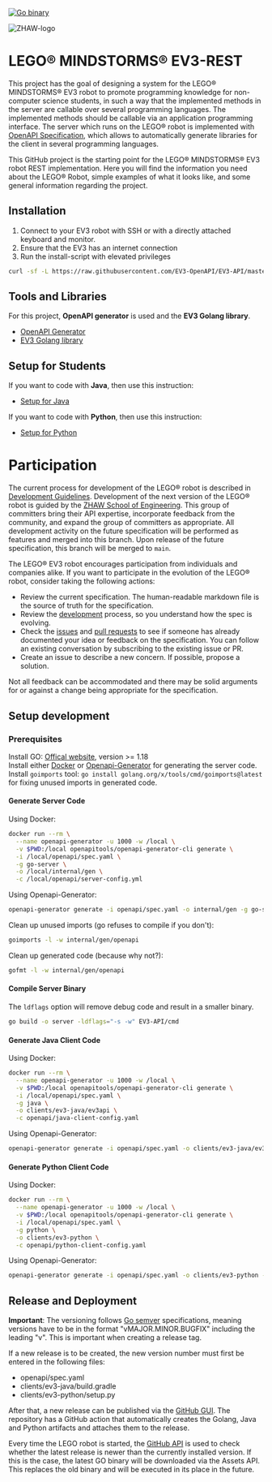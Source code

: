 [![Go binary](https://github.com/EV3-OpenAPI/EV3-API/actions/workflows/build.yaml/badge.svg)](https://github.com/EV3-OpenAPI/EV3-API/actions/workflows/build.yaml)

![ZHAW-logo](https://upload.wikimedia.org/wikipedia/commons/thumb/e/e6/ZHAW_Logo.svg/206px-ZHAW_Logo.svg.png)

# LEGO® MINDSTORMS® EV3-REST

This project has the goal of designing a system for the LEGO® MINDSTORMS® EV3 robot to promote programming knowledge for non-computer science students, in such a way that the implemented methods in the server are callable over several programming languages. The implemented methods should be callable via an application programming interface.
The server which runs on the LEGO® robot is implemented with [OpenAPI Specification](https://www.openapis.org/), which allows to automatically generate libraries for the client in several programming languages.

This GitHub project is the starting point for the LEGO® MINDSTORMS® EV3 robot REST implementation. Here you will find the information you need about the LEGO® Robot, simple examples of what it looks like, and some general information regarding the project.

## Installation

1. Connect to your EV3 robot with SSH or with a directly attached keyboard and monitor.
2. Ensure that the EV3 has an internet connection
3. Run the install-script with elevated privileges 

```bash
curl -sf -L https://raw.githubusercontent.com/EV3-OpenAPI/EV3-API/master/scripts/install.sh | sudo sh
```

## Tools and Libraries

For this project, **OpenAPI generator** is used and the **EV3 Golang library**.

* [OpenAPI Generator](https://openapi-generator.tech/)
* [EV3 Golang library](https://github.com/ev3go)

## Setup for Students

If you want to code with **Java**, then use this instruction:

* [Setup for Java](./SetupJava.md)

If you want to code with **Python**, then use this instruction:

* [Setup for Python](./SetupPython.md)

# Participation

The current process for development of the LEGO® robot is described in [Development Guidelines](https://github.com/EV3-OpenAPI/EV3-API/blob/master/DEVELOPMENT.md). Development of the next version of the LEGO® robot is guided by the [ZHAW School of Engineering](https://www.zhaw.ch/en/engineering/). This group of committers bring their API expertise, incorporate feedback from the community, and expand the group of committers as appropriate. All development activity on the future specification will be performed as features and merged into this branch. Upon release of the future specification, this branch will be merged to <code>main</code>.

The LEGO® EV3 robot encourages participation from individuals and companies alike. If you want to participate in the evolution of the LEGO® robot, consider taking the following actions:

* Review the current specification. The human-readable markdown file is the source of truth for the specification.
* Review the [development](https://github.com/EV3-OpenAPI/EV3-API/blob/master/DEVELOPMENT.md) process, so you understand how the spec is evolving.
* Check the [issues](https://github.com/EV3-OpenAPI/EV3-API/issues) and [pull requests](https://github.com/EV3-OpenAPI/EV3-API/pulls) to see if someone has already documented your idea or feedback on the specification. You can follow an existing conversation by subscribing to the existing issue or PR.
* Create an issue to describe a new concern. If possible, propose a solution.

Not all feedback can be accommodated and there may be solid arguments for or against a change being appropriate for the specification.

## Setup development

### Prerequisites

Install GO: [Offical website](https://go.dev/dl/), version >= 1.18  
Install either [Docker](https://docs.docker.com/engine/install/) or [Openapi-Generator](https://openapi-generator.tech/docs/installation) for generating the server code.  
Install `goimports` tool: `go install golang.org/x/tools/cmd/goimports@latest` for fixing unused imports in generated code.

#### Generate Server Code

Using Docker:

```bash
docker run --rm \
  --name openapi-generator -u 1000 -w /local \
  -v $PWD:/local openapitools/openapi-generator-cli generate \
  -i /local/openapi/spec.yaml \
  -g go-server \
  -o /local/internal/gen \
  -c /local/openapi/server-config.yml
```

Using Openapi-Generator:

```bash
openapi-generator generate -i openapi/spec.yaml -o internal/gen -g go-server -c openapi/server-config.yml
```

Clean up unused imports (go refuses to compile if you don't):

```bash
goimports -l -w internal/gen/openapi
```

Clean up generated code (because why not?): 

```bash
gofmt -l -w internal/gen/openapi
```

#### Compile Server Binary

The `ldflags` option will remove debug code and result in a smaller binary.  

```bash
go build -o server -ldflags="-s -w" EV3-API/cmd
```

#### Generate Java Client Code

Using Docker:

```bash
docker run --rm \
  --name openapi-generator -u 1000 -w /local \
  -v $PWD:/local openapitools/openapi-generator-cli generate \
  -i /local/openapi/spec.yaml \
  -g java \
  -o clients/ev3-java/ev3api \
  -c openapi/java-client-config.yaml
```

Using Openapi-Generator:

```bash
openapi-generator generate -i openapi/spec.yaml -o clients/ev3-java/ev3api -g java -c openapi/java-client-config.yaml
```

#### Generate Python Client Code

Using Docker:

```bash
docker run --rm \
  --name openapi-generator -u 1000 -w /local \
  -v $PWD:/local openapitools/openapi-generator-cli generate \
  -i /local/openapi/spec.yaml \
  -g python \
  -o clients/ev3-python \
  -c openapi/python-client-config.yaml
```

Using Openapi-Generator:

```bash
openapi-generator generate -i openapi/spec.yaml -o clients/ev3-python -g python -c openapi/python-client-config.yaml
```

## Release and Deployment

**Important**: The versioning follows [Go semver](https://pkg.go.dev/golang.org/x/mod/semver) specifications, meaning versions have to be in the format "vMAJOR.MINOR.BUGFIX" including the leading "v". This is important when creating a release tag.

If a new release is to be created, the new version number must first be entered in the following files:

* openapi/spec.yaml
* clients/ev3-java/build.gradle
* clients/ev3-python/setup.py

After that, a new release can be published via the [GitHub GUI](https://github.com/EV3-OpenAPI/EV3-API/releases/new). The repository has a GitHub action that automatically creates the Golang, Java and Python artifacts and attaches them to the release.

Every time the LEGO robot is started, the [GitHub API](https://api.github.com/repos/EV3-OpenAPI/EV3-API/releases/latest) is used to check whether the latest release is newer than the currently installed version. If this is the case, the latest GO binary will be downloaded via the Assets API. This replaces the old binary and will be executed in its place in the future.
